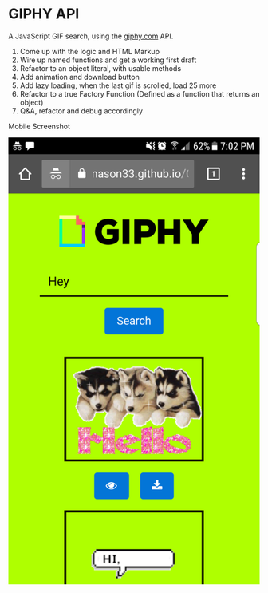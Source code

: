 
# GIPHY API

A JavaScript GIF search, using the [giphy.com](giphy.com) API. 

1. Come up with the logic and HTML Markup
2. Wire up named functions and get a working first draft
3. Refactor to an object literal, with usable methods
4. Add animation and download button
5. Add lazy loading, when the last gif is scrolled, load 25 more
6. Refactor to a true Factory Function (Defined as a function that returns an object)
7. Q&A, refactor and debug accordingly

Mobile Screenshot

![GIPHY-API Screenshot](https://github.com/mmason33/GIPHY-API/blob/master/assets/images/mobile.png)
